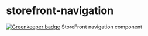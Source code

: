 # storefront-navigation

[![Greenkeeper badge](https://badges.greenkeeper.io/groupby/storefront-navigation.svg)](https://greenkeeper.io/)
StoreFront navigation component
